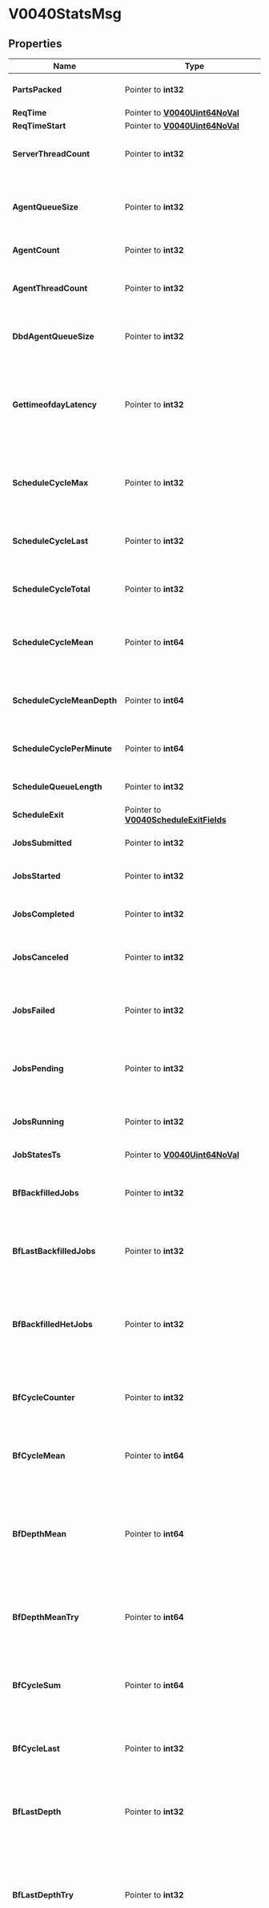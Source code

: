 # V0040StatsMsg

## Properties

Name | Type | Description | Notes
------------ | ------------- | ------------- | -------------
**PartsPacked** | Pointer to **int32** | Zero if only RPC statistic included | [optional] 
**ReqTime** | Pointer to [**V0040Uint64NoVal**](V0040Uint64NoVal.md) |  | [optional] 
**ReqTimeStart** | Pointer to [**V0040Uint64NoVal**](V0040Uint64NoVal.md) |  | [optional] 
**ServerThreadCount** | Pointer to **int32** | Number of current active slurmctld threads | [optional] 
**AgentQueueSize** | Pointer to **int32** | Number of enqueued outgoing RPC requests in an internal retry list | [optional] 
**AgentCount** | Pointer to **int32** | Number of agent threads | [optional] 
**AgentThreadCount** | Pointer to **int32** | Total number of active threads created by all agent threads | [optional] 
**DbdAgentQueueSize** | Pointer to **int32** | Number of messages for SlurmDBD that are queued | [optional] 
**GettimeofdayLatency** | Pointer to **int32** | Latency of 1000 calls to the gettimeofday() syscall in microseconds, as measured at controller startup | [optional] 
**ScheduleCycleMax** | Pointer to **int32** | Max time of any scheduling cycle in microseconds since last reset | [optional] 
**ScheduleCycleLast** | Pointer to **int32** | Time in microseconds for last scheduling cycle | [optional] 
**ScheduleCycleTotal** | Pointer to **int32** | Number of scheduling cycles since last reset | [optional] 
**ScheduleCycleMean** | Pointer to **int64** | Mean time in microseconds for all scheduling cycles since last reset | [optional] 
**ScheduleCycleMeanDepth** | Pointer to **int64** | Mean of the number of jobs processed in a scheduling cycle | [optional] 
**ScheduleCyclePerMinute** | Pointer to **int64** | Number of scheduling executions per minute | [optional] 
**ScheduleQueueLength** | Pointer to **int32** | Number of jobs pending in queue | [optional] 
**ScheduleExit** | Pointer to [**V0040ScheduleExitFields**](V0040ScheduleExitFields.md) |  | [optional] 
**JobsSubmitted** | Pointer to **int32** | Number of jobs submitted since last reset | [optional] 
**JobsStarted** | Pointer to **int32** | Number of jobs started since last reset | [optional] 
**JobsCompleted** | Pointer to **int32** | Number of jobs completed since last reset | [optional] 
**JobsCanceled** | Pointer to **int32** | Number of jobs canceled since the last reset | [optional] 
**JobsFailed** | Pointer to **int32** | Number of jobs failed due to slurmd or other internal issues since last reset | [optional] 
**JobsPending** | Pointer to **int32** | Number of jobs pending at the time of listed in job_state_ts | [optional] 
**JobsRunning** | Pointer to **int32** | Number of jobs running at the time of listed in job_state_ts | [optional] 
**JobStatesTs** | Pointer to [**V0040Uint64NoVal**](V0040Uint64NoVal.md) |  | [optional] 
**BfBackfilledJobs** | Pointer to **int32** | Number of jobs started through backfilling since last slurm start | [optional] 
**BfLastBackfilledJobs** | Pointer to **int32** | Number of jobs started through backfilling since last reset | [optional] 
**BfBackfilledHetJobs** | Pointer to **int32** | Number of heterogeneous job components started through backfilling since last Slurm start | [optional] 
**BfCycleCounter** | Pointer to **int32** | Number of backfill scheduling cycles since last reset | [optional] 
**BfCycleMean** | Pointer to **int64** | Mean time in microseconds of backfilling scheduling cycles since last reset | [optional] 
**BfDepthMean** | Pointer to **int64** | Mean number of eligible to run jobs processed during all backfilling scheduling cycles since last reset | [optional] 
**BfDepthMeanTry** | Pointer to **int64** | The subset of Depth Mean that the backfill scheduler attempted to schedule | [optional] 
**BfCycleSum** | Pointer to **int64** | Total time in microseconds of backfilling scheduling cycles since last reset | [optional] 
**BfCycleLast** | Pointer to **int32** | Execution time in microseconds of last backfill scheduling cycle | [optional] 
**BfLastDepth** | Pointer to **int32** | Number of processed jobs during last backfilling scheduling cycle | [optional] 
**BfLastDepthTry** | Pointer to **int32** | Number of processed jobs during last backfilling scheduling cycle that had a chance to start using available resources | [optional] 
**BfDepthSum** | Pointer to **int32** | Total number of jobs processed during all backfilling scheduling cycles since last reset | [optional] 
**BfDepthTrySum** | Pointer to **int32** | Subset of bf_depth_sum that the backfill scheduler attempted to schedule | [optional] 
**BfQueueLen** | Pointer to **int32** | Number of jobs pending to be processed by backfilling algorithm | [optional] 
**BfQueueLenMean** | Pointer to **int64** | Mean number of jobs pending to be processed by backfilling algorithm | [optional] 
**BfQueueLenSum** | Pointer to **int32** | Total number of jobs pending to be processed by backfilling algorithm since last reset | [optional] 
**BfTableSize** | Pointer to **int32** | Number of different time slots tested by the backfill scheduler in its last iteration | [optional] 
**BfTableSizeMean** | Pointer to **int64** | Mean number of different time slots tested by the backfill scheduler | [optional] 
**BfWhenLastCycle** | Pointer to [**V0040Uint64NoVal**](V0040Uint64NoVal.md) |  | [optional] 
**BfActive** | Pointer to **bool** | Backfill scheduler currently running | [optional] 
**BfExit** | Pointer to [**V0040BfExitFields**](V0040BfExitFields.md) |  | [optional] 
**RpcsByMessageType** | Pointer to [**[]V0040StatsMsgRpcsByTypeInner**](V0040StatsMsgRpcsByTypeInner.md) | RPCs by message type | [optional] 
**RpcsByUser** | Pointer to [**[]V0040StatsMsgRpcsByUserInner**](V0040StatsMsgRpcsByUserInner.md) | RPCs by user | [optional] 

## Methods

### NewV0040StatsMsg

`func NewV0040StatsMsg() *V0040StatsMsg`

NewV0040StatsMsg instantiates a new V0040StatsMsg object
This constructor will assign default values to properties that have it defined,
and makes sure properties required by API are set, but the set of arguments
will change when the set of required properties is changed

### NewV0040StatsMsgWithDefaults

`func NewV0040StatsMsgWithDefaults() *V0040StatsMsg`

NewV0040StatsMsgWithDefaults instantiates a new V0040StatsMsg object
This constructor will only assign default values to properties that have it defined,
but it doesn't guarantee that properties required by API are set

### GetPartsPacked

`func (o *V0040StatsMsg) GetPartsPacked() int32`

GetPartsPacked returns the PartsPacked field if non-nil, zero value otherwise.

### GetPartsPackedOk

`func (o *V0040StatsMsg) GetPartsPackedOk() (*int32, bool)`

GetPartsPackedOk returns a tuple with the PartsPacked field if it's non-nil, zero value otherwise
and a boolean to check if the value has been set.

### SetPartsPacked

`func (o *V0040StatsMsg) SetPartsPacked(v int32)`

SetPartsPacked sets PartsPacked field to given value.

### HasPartsPacked

`func (o *V0040StatsMsg) HasPartsPacked() bool`

HasPartsPacked returns a boolean if a field has been set.

### GetReqTime

`func (o *V0040StatsMsg) GetReqTime() V0040Uint64NoVal`

GetReqTime returns the ReqTime field if non-nil, zero value otherwise.

### GetReqTimeOk

`func (o *V0040StatsMsg) GetReqTimeOk() (*V0040Uint64NoVal, bool)`

GetReqTimeOk returns a tuple with the ReqTime field if it's non-nil, zero value otherwise
and a boolean to check if the value has been set.

### SetReqTime

`func (o *V0040StatsMsg) SetReqTime(v V0040Uint64NoVal)`

SetReqTime sets ReqTime field to given value.

### HasReqTime

`func (o *V0040StatsMsg) HasReqTime() bool`

HasReqTime returns a boolean if a field has been set.

### GetReqTimeStart

`func (o *V0040StatsMsg) GetReqTimeStart() V0040Uint64NoVal`

GetReqTimeStart returns the ReqTimeStart field if non-nil, zero value otherwise.

### GetReqTimeStartOk

`func (o *V0040StatsMsg) GetReqTimeStartOk() (*V0040Uint64NoVal, bool)`

GetReqTimeStartOk returns a tuple with the ReqTimeStart field if it's non-nil, zero value otherwise
and a boolean to check if the value has been set.

### SetReqTimeStart

`func (o *V0040StatsMsg) SetReqTimeStart(v V0040Uint64NoVal)`

SetReqTimeStart sets ReqTimeStart field to given value.

### HasReqTimeStart

`func (o *V0040StatsMsg) HasReqTimeStart() bool`

HasReqTimeStart returns a boolean if a field has been set.

### GetServerThreadCount

`func (o *V0040StatsMsg) GetServerThreadCount() int32`

GetServerThreadCount returns the ServerThreadCount field if non-nil, zero value otherwise.

### GetServerThreadCountOk

`func (o *V0040StatsMsg) GetServerThreadCountOk() (*int32, bool)`

GetServerThreadCountOk returns a tuple with the ServerThreadCount field if it's non-nil, zero value otherwise
and a boolean to check if the value has been set.

### SetServerThreadCount

`func (o *V0040StatsMsg) SetServerThreadCount(v int32)`

SetServerThreadCount sets ServerThreadCount field to given value.

### HasServerThreadCount

`func (o *V0040StatsMsg) HasServerThreadCount() bool`

HasServerThreadCount returns a boolean if a field has been set.

### GetAgentQueueSize

`func (o *V0040StatsMsg) GetAgentQueueSize() int32`

GetAgentQueueSize returns the AgentQueueSize field if non-nil, zero value otherwise.

### GetAgentQueueSizeOk

`func (o *V0040StatsMsg) GetAgentQueueSizeOk() (*int32, bool)`

GetAgentQueueSizeOk returns a tuple with the AgentQueueSize field if it's non-nil, zero value otherwise
and a boolean to check if the value has been set.

### SetAgentQueueSize

`func (o *V0040StatsMsg) SetAgentQueueSize(v int32)`

SetAgentQueueSize sets AgentQueueSize field to given value.

### HasAgentQueueSize

`func (o *V0040StatsMsg) HasAgentQueueSize() bool`

HasAgentQueueSize returns a boolean if a field has been set.

### GetAgentCount

`func (o *V0040StatsMsg) GetAgentCount() int32`

GetAgentCount returns the AgentCount field if non-nil, zero value otherwise.

### GetAgentCountOk

`func (o *V0040StatsMsg) GetAgentCountOk() (*int32, bool)`

GetAgentCountOk returns a tuple with the AgentCount field if it's non-nil, zero value otherwise
and a boolean to check if the value has been set.

### SetAgentCount

`func (o *V0040StatsMsg) SetAgentCount(v int32)`

SetAgentCount sets AgentCount field to given value.

### HasAgentCount

`func (o *V0040StatsMsg) HasAgentCount() bool`

HasAgentCount returns a boolean if a field has been set.

### GetAgentThreadCount

`func (o *V0040StatsMsg) GetAgentThreadCount() int32`

GetAgentThreadCount returns the AgentThreadCount field if non-nil, zero value otherwise.

### GetAgentThreadCountOk

`func (o *V0040StatsMsg) GetAgentThreadCountOk() (*int32, bool)`

GetAgentThreadCountOk returns a tuple with the AgentThreadCount field if it's non-nil, zero value otherwise
and a boolean to check if the value has been set.

### SetAgentThreadCount

`func (o *V0040StatsMsg) SetAgentThreadCount(v int32)`

SetAgentThreadCount sets AgentThreadCount field to given value.

### HasAgentThreadCount

`func (o *V0040StatsMsg) HasAgentThreadCount() bool`

HasAgentThreadCount returns a boolean if a field has been set.

### GetDbdAgentQueueSize

`func (o *V0040StatsMsg) GetDbdAgentQueueSize() int32`

GetDbdAgentQueueSize returns the DbdAgentQueueSize field if non-nil, zero value otherwise.

### GetDbdAgentQueueSizeOk

`func (o *V0040StatsMsg) GetDbdAgentQueueSizeOk() (*int32, bool)`

GetDbdAgentQueueSizeOk returns a tuple with the DbdAgentQueueSize field if it's non-nil, zero value otherwise
and a boolean to check if the value has been set.

### SetDbdAgentQueueSize

`func (o *V0040StatsMsg) SetDbdAgentQueueSize(v int32)`

SetDbdAgentQueueSize sets DbdAgentQueueSize field to given value.

### HasDbdAgentQueueSize

`func (o *V0040StatsMsg) HasDbdAgentQueueSize() bool`

HasDbdAgentQueueSize returns a boolean if a field has been set.

### GetGettimeofdayLatency

`func (o *V0040StatsMsg) GetGettimeofdayLatency() int32`

GetGettimeofdayLatency returns the GettimeofdayLatency field if non-nil, zero value otherwise.

### GetGettimeofdayLatencyOk

`func (o *V0040StatsMsg) GetGettimeofdayLatencyOk() (*int32, bool)`

GetGettimeofdayLatencyOk returns a tuple with the GettimeofdayLatency field if it's non-nil, zero value otherwise
and a boolean to check if the value has been set.

### SetGettimeofdayLatency

`func (o *V0040StatsMsg) SetGettimeofdayLatency(v int32)`

SetGettimeofdayLatency sets GettimeofdayLatency field to given value.

### HasGettimeofdayLatency

`func (o *V0040StatsMsg) HasGettimeofdayLatency() bool`

HasGettimeofdayLatency returns a boolean if a field has been set.

### GetScheduleCycleMax

`func (o *V0040StatsMsg) GetScheduleCycleMax() int32`

GetScheduleCycleMax returns the ScheduleCycleMax field if non-nil, zero value otherwise.

### GetScheduleCycleMaxOk

`func (o *V0040StatsMsg) GetScheduleCycleMaxOk() (*int32, bool)`

GetScheduleCycleMaxOk returns a tuple with the ScheduleCycleMax field if it's non-nil, zero value otherwise
and a boolean to check if the value has been set.

### SetScheduleCycleMax

`func (o *V0040StatsMsg) SetScheduleCycleMax(v int32)`

SetScheduleCycleMax sets ScheduleCycleMax field to given value.

### HasScheduleCycleMax

`func (o *V0040StatsMsg) HasScheduleCycleMax() bool`

HasScheduleCycleMax returns a boolean if a field has been set.

### GetScheduleCycleLast

`func (o *V0040StatsMsg) GetScheduleCycleLast() int32`

GetScheduleCycleLast returns the ScheduleCycleLast field if non-nil, zero value otherwise.

### GetScheduleCycleLastOk

`func (o *V0040StatsMsg) GetScheduleCycleLastOk() (*int32, bool)`

GetScheduleCycleLastOk returns a tuple with the ScheduleCycleLast field if it's non-nil, zero value otherwise
and a boolean to check if the value has been set.

### SetScheduleCycleLast

`func (o *V0040StatsMsg) SetScheduleCycleLast(v int32)`

SetScheduleCycleLast sets ScheduleCycleLast field to given value.

### HasScheduleCycleLast

`func (o *V0040StatsMsg) HasScheduleCycleLast() bool`

HasScheduleCycleLast returns a boolean if a field has been set.

### GetScheduleCycleTotal

`func (o *V0040StatsMsg) GetScheduleCycleTotal() int32`

GetScheduleCycleTotal returns the ScheduleCycleTotal field if non-nil, zero value otherwise.

### GetScheduleCycleTotalOk

`func (o *V0040StatsMsg) GetScheduleCycleTotalOk() (*int32, bool)`

GetScheduleCycleTotalOk returns a tuple with the ScheduleCycleTotal field if it's non-nil, zero value otherwise
and a boolean to check if the value has been set.

### SetScheduleCycleTotal

`func (o *V0040StatsMsg) SetScheduleCycleTotal(v int32)`

SetScheduleCycleTotal sets ScheduleCycleTotal field to given value.

### HasScheduleCycleTotal

`func (o *V0040StatsMsg) HasScheduleCycleTotal() bool`

HasScheduleCycleTotal returns a boolean if a field has been set.

### GetScheduleCycleMean

`func (o *V0040StatsMsg) GetScheduleCycleMean() int64`

GetScheduleCycleMean returns the ScheduleCycleMean field if non-nil, zero value otherwise.

### GetScheduleCycleMeanOk

`func (o *V0040StatsMsg) GetScheduleCycleMeanOk() (*int64, bool)`

GetScheduleCycleMeanOk returns a tuple with the ScheduleCycleMean field if it's non-nil, zero value otherwise
and a boolean to check if the value has been set.

### SetScheduleCycleMean

`func (o *V0040StatsMsg) SetScheduleCycleMean(v int64)`

SetScheduleCycleMean sets ScheduleCycleMean field to given value.

### HasScheduleCycleMean

`func (o *V0040StatsMsg) HasScheduleCycleMean() bool`

HasScheduleCycleMean returns a boolean if a field has been set.

### GetScheduleCycleMeanDepth

`func (o *V0040StatsMsg) GetScheduleCycleMeanDepth() int64`

GetScheduleCycleMeanDepth returns the ScheduleCycleMeanDepth field if non-nil, zero value otherwise.

### GetScheduleCycleMeanDepthOk

`func (o *V0040StatsMsg) GetScheduleCycleMeanDepthOk() (*int64, bool)`

GetScheduleCycleMeanDepthOk returns a tuple with the ScheduleCycleMeanDepth field if it's non-nil, zero value otherwise
and a boolean to check if the value has been set.

### SetScheduleCycleMeanDepth

`func (o *V0040StatsMsg) SetScheduleCycleMeanDepth(v int64)`

SetScheduleCycleMeanDepth sets ScheduleCycleMeanDepth field to given value.

### HasScheduleCycleMeanDepth

`func (o *V0040StatsMsg) HasScheduleCycleMeanDepth() bool`

HasScheduleCycleMeanDepth returns a boolean if a field has been set.

### GetScheduleCyclePerMinute

`func (o *V0040StatsMsg) GetScheduleCyclePerMinute() int64`

GetScheduleCyclePerMinute returns the ScheduleCyclePerMinute field if non-nil, zero value otherwise.

### GetScheduleCyclePerMinuteOk

`func (o *V0040StatsMsg) GetScheduleCyclePerMinuteOk() (*int64, bool)`

GetScheduleCyclePerMinuteOk returns a tuple with the ScheduleCyclePerMinute field if it's non-nil, zero value otherwise
and a boolean to check if the value has been set.

### SetScheduleCyclePerMinute

`func (o *V0040StatsMsg) SetScheduleCyclePerMinute(v int64)`

SetScheduleCyclePerMinute sets ScheduleCyclePerMinute field to given value.

### HasScheduleCyclePerMinute

`func (o *V0040StatsMsg) HasScheduleCyclePerMinute() bool`

HasScheduleCyclePerMinute returns a boolean if a field has been set.

### GetScheduleQueueLength

`func (o *V0040StatsMsg) GetScheduleQueueLength() int32`

GetScheduleQueueLength returns the ScheduleQueueLength field if non-nil, zero value otherwise.

### GetScheduleQueueLengthOk

`func (o *V0040StatsMsg) GetScheduleQueueLengthOk() (*int32, bool)`

GetScheduleQueueLengthOk returns a tuple with the ScheduleQueueLength field if it's non-nil, zero value otherwise
and a boolean to check if the value has been set.

### SetScheduleQueueLength

`func (o *V0040StatsMsg) SetScheduleQueueLength(v int32)`

SetScheduleQueueLength sets ScheduleQueueLength field to given value.

### HasScheduleQueueLength

`func (o *V0040StatsMsg) HasScheduleQueueLength() bool`

HasScheduleQueueLength returns a boolean if a field has been set.

### GetScheduleExit

`func (o *V0040StatsMsg) GetScheduleExit() V0040ScheduleExitFields`

GetScheduleExit returns the ScheduleExit field if non-nil, zero value otherwise.

### GetScheduleExitOk

`func (o *V0040StatsMsg) GetScheduleExitOk() (*V0040ScheduleExitFields, bool)`

GetScheduleExitOk returns a tuple with the ScheduleExit field if it's non-nil, zero value otherwise
and a boolean to check if the value has been set.

### SetScheduleExit

`func (o *V0040StatsMsg) SetScheduleExit(v V0040ScheduleExitFields)`

SetScheduleExit sets ScheduleExit field to given value.

### HasScheduleExit

`func (o *V0040StatsMsg) HasScheduleExit() bool`

HasScheduleExit returns a boolean if a field has been set.

### GetJobsSubmitted

`func (o *V0040StatsMsg) GetJobsSubmitted() int32`

GetJobsSubmitted returns the JobsSubmitted field if non-nil, zero value otherwise.

### GetJobsSubmittedOk

`func (o *V0040StatsMsg) GetJobsSubmittedOk() (*int32, bool)`

GetJobsSubmittedOk returns a tuple with the JobsSubmitted field if it's non-nil, zero value otherwise
and a boolean to check if the value has been set.

### SetJobsSubmitted

`func (o *V0040StatsMsg) SetJobsSubmitted(v int32)`

SetJobsSubmitted sets JobsSubmitted field to given value.

### HasJobsSubmitted

`func (o *V0040StatsMsg) HasJobsSubmitted() bool`

HasJobsSubmitted returns a boolean if a field has been set.

### GetJobsStarted

`func (o *V0040StatsMsg) GetJobsStarted() int32`

GetJobsStarted returns the JobsStarted field if non-nil, zero value otherwise.

### GetJobsStartedOk

`func (o *V0040StatsMsg) GetJobsStartedOk() (*int32, bool)`

GetJobsStartedOk returns a tuple with the JobsStarted field if it's non-nil, zero value otherwise
and a boolean to check if the value has been set.

### SetJobsStarted

`func (o *V0040StatsMsg) SetJobsStarted(v int32)`

SetJobsStarted sets JobsStarted field to given value.

### HasJobsStarted

`func (o *V0040StatsMsg) HasJobsStarted() bool`

HasJobsStarted returns a boolean if a field has been set.

### GetJobsCompleted

`func (o *V0040StatsMsg) GetJobsCompleted() int32`

GetJobsCompleted returns the JobsCompleted field if non-nil, zero value otherwise.

### GetJobsCompletedOk

`func (o *V0040StatsMsg) GetJobsCompletedOk() (*int32, bool)`

GetJobsCompletedOk returns a tuple with the JobsCompleted field if it's non-nil, zero value otherwise
and a boolean to check if the value has been set.

### SetJobsCompleted

`func (o *V0040StatsMsg) SetJobsCompleted(v int32)`

SetJobsCompleted sets JobsCompleted field to given value.

### HasJobsCompleted

`func (o *V0040StatsMsg) HasJobsCompleted() bool`

HasJobsCompleted returns a boolean if a field has been set.

### GetJobsCanceled

`func (o *V0040StatsMsg) GetJobsCanceled() int32`

GetJobsCanceled returns the JobsCanceled field if non-nil, zero value otherwise.

### GetJobsCanceledOk

`func (o *V0040StatsMsg) GetJobsCanceledOk() (*int32, bool)`

GetJobsCanceledOk returns a tuple with the JobsCanceled field if it's non-nil, zero value otherwise
and a boolean to check if the value has been set.

### SetJobsCanceled

`func (o *V0040StatsMsg) SetJobsCanceled(v int32)`

SetJobsCanceled sets JobsCanceled field to given value.

### HasJobsCanceled

`func (o *V0040StatsMsg) HasJobsCanceled() bool`

HasJobsCanceled returns a boolean if a field has been set.

### GetJobsFailed

`func (o *V0040StatsMsg) GetJobsFailed() int32`

GetJobsFailed returns the JobsFailed field if non-nil, zero value otherwise.

### GetJobsFailedOk

`func (o *V0040StatsMsg) GetJobsFailedOk() (*int32, bool)`

GetJobsFailedOk returns a tuple with the JobsFailed field if it's non-nil, zero value otherwise
and a boolean to check if the value has been set.

### SetJobsFailed

`func (o *V0040StatsMsg) SetJobsFailed(v int32)`

SetJobsFailed sets JobsFailed field to given value.

### HasJobsFailed

`func (o *V0040StatsMsg) HasJobsFailed() bool`

HasJobsFailed returns a boolean if a field has been set.

### GetJobsPending

`func (o *V0040StatsMsg) GetJobsPending() int32`

GetJobsPending returns the JobsPending field if non-nil, zero value otherwise.

### GetJobsPendingOk

`func (o *V0040StatsMsg) GetJobsPendingOk() (*int32, bool)`

GetJobsPendingOk returns a tuple with the JobsPending field if it's non-nil, zero value otherwise
and a boolean to check if the value has been set.

### SetJobsPending

`func (o *V0040StatsMsg) SetJobsPending(v int32)`

SetJobsPending sets JobsPending field to given value.

### HasJobsPending

`func (o *V0040StatsMsg) HasJobsPending() bool`

HasJobsPending returns a boolean if a field has been set.

### GetJobsRunning

`func (o *V0040StatsMsg) GetJobsRunning() int32`

GetJobsRunning returns the JobsRunning field if non-nil, zero value otherwise.

### GetJobsRunningOk

`func (o *V0040StatsMsg) GetJobsRunningOk() (*int32, bool)`

GetJobsRunningOk returns a tuple with the JobsRunning field if it's non-nil, zero value otherwise
and a boolean to check if the value has been set.

### SetJobsRunning

`func (o *V0040StatsMsg) SetJobsRunning(v int32)`

SetJobsRunning sets JobsRunning field to given value.

### HasJobsRunning

`func (o *V0040StatsMsg) HasJobsRunning() bool`

HasJobsRunning returns a boolean if a field has been set.

### GetJobStatesTs

`func (o *V0040StatsMsg) GetJobStatesTs() V0040Uint64NoVal`

GetJobStatesTs returns the JobStatesTs field if non-nil, zero value otherwise.

### GetJobStatesTsOk

`func (o *V0040StatsMsg) GetJobStatesTsOk() (*V0040Uint64NoVal, bool)`

GetJobStatesTsOk returns a tuple with the JobStatesTs field if it's non-nil, zero value otherwise
and a boolean to check if the value has been set.

### SetJobStatesTs

`func (o *V0040StatsMsg) SetJobStatesTs(v V0040Uint64NoVal)`

SetJobStatesTs sets JobStatesTs field to given value.

### HasJobStatesTs

`func (o *V0040StatsMsg) HasJobStatesTs() bool`

HasJobStatesTs returns a boolean if a field has been set.

### GetBfBackfilledJobs

`func (o *V0040StatsMsg) GetBfBackfilledJobs() int32`

GetBfBackfilledJobs returns the BfBackfilledJobs field if non-nil, zero value otherwise.

### GetBfBackfilledJobsOk

`func (o *V0040StatsMsg) GetBfBackfilledJobsOk() (*int32, bool)`

GetBfBackfilledJobsOk returns a tuple with the BfBackfilledJobs field if it's non-nil, zero value otherwise
and a boolean to check if the value has been set.

### SetBfBackfilledJobs

`func (o *V0040StatsMsg) SetBfBackfilledJobs(v int32)`

SetBfBackfilledJobs sets BfBackfilledJobs field to given value.

### HasBfBackfilledJobs

`func (o *V0040StatsMsg) HasBfBackfilledJobs() bool`

HasBfBackfilledJobs returns a boolean if a field has been set.

### GetBfLastBackfilledJobs

`func (o *V0040StatsMsg) GetBfLastBackfilledJobs() int32`

GetBfLastBackfilledJobs returns the BfLastBackfilledJobs field if non-nil, zero value otherwise.

### GetBfLastBackfilledJobsOk

`func (o *V0040StatsMsg) GetBfLastBackfilledJobsOk() (*int32, bool)`

GetBfLastBackfilledJobsOk returns a tuple with the BfLastBackfilledJobs field if it's non-nil, zero value otherwise
and a boolean to check if the value has been set.

### SetBfLastBackfilledJobs

`func (o *V0040StatsMsg) SetBfLastBackfilledJobs(v int32)`

SetBfLastBackfilledJobs sets BfLastBackfilledJobs field to given value.

### HasBfLastBackfilledJobs

`func (o *V0040StatsMsg) HasBfLastBackfilledJobs() bool`

HasBfLastBackfilledJobs returns a boolean if a field has been set.

### GetBfBackfilledHetJobs

`func (o *V0040StatsMsg) GetBfBackfilledHetJobs() int32`

GetBfBackfilledHetJobs returns the BfBackfilledHetJobs field if non-nil, zero value otherwise.

### GetBfBackfilledHetJobsOk

`func (o *V0040StatsMsg) GetBfBackfilledHetJobsOk() (*int32, bool)`

GetBfBackfilledHetJobsOk returns a tuple with the BfBackfilledHetJobs field if it's non-nil, zero value otherwise
and a boolean to check if the value has been set.

### SetBfBackfilledHetJobs

`func (o *V0040StatsMsg) SetBfBackfilledHetJobs(v int32)`

SetBfBackfilledHetJobs sets BfBackfilledHetJobs field to given value.

### HasBfBackfilledHetJobs

`func (o *V0040StatsMsg) HasBfBackfilledHetJobs() bool`

HasBfBackfilledHetJobs returns a boolean if a field has been set.

### GetBfCycleCounter

`func (o *V0040StatsMsg) GetBfCycleCounter() int32`

GetBfCycleCounter returns the BfCycleCounter field if non-nil, zero value otherwise.

### GetBfCycleCounterOk

`func (o *V0040StatsMsg) GetBfCycleCounterOk() (*int32, bool)`

GetBfCycleCounterOk returns a tuple with the BfCycleCounter field if it's non-nil, zero value otherwise
and a boolean to check if the value has been set.

### SetBfCycleCounter

`func (o *V0040StatsMsg) SetBfCycleCounter(v int32)`

SetBfCycleCounter sets BfCycleCounter field to given value.

### HasBfCycleCounter

`func (o *V0040StatsMsg) HasBfCycleCounter() bool`

HasBfCycleCounter returns a boolean if a field has been set.

### GetBfCycleMean

`func (o *V0040StatsMsg) GetBfCycleMean() int64`

GetBfCycleMean returns the BfCycleMean field if non-nil, zero value otherwise.

### GetBfCycleMeanOk

`func (o *V0040StatsMsg) GetBfCycleMeanOk() (*int64, bool)`

GetBfCycleMeanOk returns a tuple with the BfCycleMean field if it's non-nil, zero value otherwise
and a boolean to check if the value has been set.

### SetBfCycleMean

`func (o *V0040StatsMsg) SetBfCycleMean(v int64)`

SetBfCycleMean sets BfCycleMean field to given value.

### HasBfCycleMean

`func (o *V0040StatsMsg) HasBfCycleMean() bool`

HasBfCycleMean returns a boolean if a field has been set.

### GetBfDepthMean

`func (o *V0040StatsMsg) GetBfDepthMean() int64`

GetBfDepthMean returns the BfDepthMean field if non-nil, zero value otherwise.

### GetBfDepthMeanOk

`func (o *V0040StatsMsg) GetBfDepthMeanOk() (*int64, bool)`

GetBfDepthMeanOk returns a tuple with the BfDepthMean field if it's non-nil, zero value otherwise
and a boolean to check if the value has been set.

### SetBfDepthMean

`func (o *V0040StatsMsg) SetBfDepthMean(v int64)`

SetBfDepthMean sets BfDepthMean field to given value.

### HasBfDepthMean

`func (o *V0040StatsMsg) HasBfDepthMean() bool`

HasBfDepthMean returns a boolean if a field has been set.

### GetBfDepthMeanTry

`func (o *V0040StatsMsg) GetBfDepthMeanTry() int64`

GetBfDepthMeanTry returns the BfDepthMeanTry field if non-nil, zero value otherwise.

### GetBfDepthMeanTryOk

`func (o *V0040StatsMsg) GetBfDepthMeanTryOk() (*int64, bool)`

GetBfDepthMeanTryOk returns a tuple with the BfDepthMeanTry field if it's non-nil, zero value otherwise
and a boolean to check if the value has been set.

### SetBfDepthMeanTry

`func (o *V0040StatsMsg) SetBfDepthMeanTry(v int64)`

SetBfDepthMeanTry sets BfDepthMeanTry field to given value.

### HasBfDepthMeanTry

`func (o *V0040StatsMsg) HasBfDepthMeanTry() bool`

HasBfDepthMeanTry returns a boolean if a field has been set.

### GetBfCycleSum

`func (o *V0040StatsMsg) GetBfCycleSum() int64`

GetBfCycleSum returns the BfCycleSum field if non-nil, zero value otherwise.

### GetBfCycleSumOk

`func (o *V0040StatsMsg) GetBfCycleSumOk() (*int64, bool)`

GetBfCycleSumOk returns a tuple with the BfCycleSum field if it's non-nil, zero value otherwise
and a boolean to check if the value has been set.

### SetBfCycleSum

`func (o *V0040StatsMsg) SetBfCycleSum(v int64)`

SetBfCycleSum sets BfCycleSum field to given value.

### HasBfCycleSum

`func (o *V0040StatsMsg) HasBfCycleSum() bool`

HasBfCycleSum returns a boolean if a field has been set.

### GetBfCycleLast

`func (o *V0040StatsMsg) GetBfCycleLast() int32`

GetBfCycleLast returns the BfCycleLast field if non-nil, zero value otherwise.

### GetBfCycleLastOk

`func (o *V0040StatsMsg) GetBfCycleLastOk() (*int32, bool)`

GetBfCycleLastOk returns a tuple with the BfCycleLast field if it's non-nil, zero value otherwise
and a boolean to check if the value has been set.

### SetBfCycleLast

`func (o *V0040StatsMsg) SetBfCycleLast(v int32)`

SetBfCycleLast sets BfCycleLast field to given value.

### HasBfCycleLast

`func (o *V0040StatsMsg) HasBfCycleLast() bool`

HasBfCycleLast returns a boolean if a field has been set.

### GetBfLastDepth

`func (o *V0040StatsMsg) GetBfLastDepth() int32`

GetBfLastDepth returns the BfLastDepth field if non-nil, zero value otherwise.

### GetBfLastDepthOk

`func (o *V0040StatsMsg) GetBfLastDepthOk() (*int32, bool)`

GetBfLastDepthOk returns a tuple with the BfLastDepth field if it's non-nil, zero value otherwise
and a boolean to check if the value has been set.

### SetBfLastDepth

`func (o *V0040StatsMsg) SetBfLastDepth(v int32)`

SetBfLastDepth sets BfLastDepth field to given value.

### HasBfLastDepth

`func (o *V0040StatsMsg) HasBfLastDepth() bool`

HasBfLastDepth returns a boolean if a field has been set.

### GetBfLastDepthTry

`func (o *V0040StatsMsg) GetBfLastDepthTry() int32`

GetBfLastDepthTry returns the BfLastDepthTry field if non-nil, zero value otherwise.

### GetBfLastDepthTryOk

`func (o *V0040StatsMsg) GetBfLastDepthTryOk() (*int32, bool)`

GetBfLastDepthTryOk returns a tuple with the BfLastDepthTry field if it's non-nil, zero value otherwise
and a boolean to check if the value has been set.

### SetBfLastDepthTry

`func (o *V0040StatsMsg) SetBfLastDepthTry(v int32)`

SetBfLastDepthTry sets BfLastDepthTry field to given value.

### HasBfLastDepthTry

`func (o *V0040StatsMsg) HasBfLastDepthTry() bool`

HasBfLastDepthTry returns a boolean if a field has been set.

### GetBfDepthSum

`func (o *V0040StatsMsg) GetBfDepthSum() int32`

GetBfDepthSum returns the BfDepthSum field if non-nil, zero value otherwise.

### GetBfDepthSumOk

`func (o *V0040StatsMsg) GetBfDepthSumOk() (*int32, bool)`

GetBfDepthSumOk returns a tuple with the BfDepthSum field if it's non-nil, zero value otherwise
and a boolean to check if the value has been set.

### SetBfDepthSum

`func (o *V0040StatsMsg) SetBfDepthSum(v int32)`

SetBfDepthSum sets BfDepthSum field to given value.

### HasBfDepthSum

`func (o *V0040StatsMsg) HasBfDepthSum() bool`

HasBfDepthSum returns a boolean if a field has been set.

### GetBfDepthTrySum

`func (o *V0040StatsMsg) GetBfDepthTrySum() int32`

GetBfDepthTrySum returns the BfDepthTrySum field if non-nil, zero value otherwise.

### GetBfDepthTrySumOk

`func (o *V0040StatsMsg) GetBfDepthTrySumOk() (*int32, bool)`

GetBfDepthTrySumOk returns a tuple with the BfDepthTrySum field if it's non-nil, zero value otherwise
and a boolean to check if the value has been set.

### SetBfDepthTrySum

`func (o *V0040StatsMsg) SetBfDepthTrySum(v int32)`

SetBfDepthTrySum sets BfDepthTrySum field to given value.

### HasBfDepthTrySum

`func (o *V0040StatsMsg) HasBfDepthTrySum() bool`

HasBfDepthTrySum returns a boolean if a field has been set.

### GetBfQueueLen

`func (o *V0040StatsMsg) GetBfQueueLen() int32`

GetBfQueueLen returns the BfQueueLen field if non-nil, zero value otherwise.

### GetBfQueueLenOk

`func (o *V0040StatsMsg) GetBfQueueLenOk() (*int32, bool)`

GetBfQueueLenOk returns a tuple with the BfQueueLen field if it's non-nil, zero value otherwise
and a boolean to check if the value has been set.

### SetBfQueueLen

`func (o *V0040StatsMsg) SetBfQueueLen(v int32)`

SetBfQueueLen sets BfQueueLen field to given value.

### HasBfQueueLen

`func (o *V0040StatsMsg) HasBfQueueLen() bool`

HasBfQueueLen returns a boolean if a field has been set.

### GetBfQueueLenMean

`func (o *V0040StatsMsg) GetBfQueueLenMean() int64`

GetBfQueueLenMean returns the BfQueueLenMean field if non-nil, zero value otherwise.

### GetBfQueueLenMeanOk

`func (o *V0040StatsMsg) GetBfQueueLenMeanOk() (*int64, bool)`

GetBfQueueLenMeanOk returns a tuple with the BfQueueLenMean field if it's non-nil, zero value otherwise
and a boolean to check if the value has been set.

### SetBfQueueLenMean

`func (o *V0040StatsMsg) SetBfQueueLenMean(v int64)`

SetBfQueueLenMean sets BfQueueLenMean field to given value.

### HasBfQueueLenMean

`func (o *V0040StatsMsg) HasBfQueueLenMean() bool`

HasBfQueueLenMean returns a boolean if a field has been set.

### GetBfQueueLenSum

`func (o *V0040StatsMsg) GetBfQueueLenSum() int32`

GetBfQueueLenSum returns the BfQueueLenSum field if non-nil, zero value otherwise.

### GetBfQueueLenSumOk

`func (o *V0040StatsMsg) GetBfQueueLenSumOk() (*int32, bool)`

GetBfQueueLenSumOk returns a tuple with the BfQueueLenSum field if it's non-nil, zero value otherwise
and a boolean to check if the value has been set.

### SetBfQueueLenSum

`func (o *V0040StatsMsg) SetBfQueueLenSum(v int32)`

SetBfQueueLenSum sets BfQueueLenSum field to given value.

### HasBfQueueLenSum

`func (o *V0040StatsMsg) HasBfQueueLenSum() bool`

HasBfQueueLenSum returns a boolean if a field has been set.

### GetBfTableSize

`func (o *V0040StatsMsg) GetBfTableSize() int32`

GetBfTableSize returns the BfTableSize field if non-nil, zero value otherwise.

### GetBfTableSizeOk

`func (o *V0040StatsMsg) GetBfTableSizeOk() (*int32, bool)`

GetBfTableSizeOk returns a tuple with the BfTableSize field if it's non-nil, zero value otherwise
and a boolean to check if the value has been set.

### SetBfTableSize

`func (o *V0040StatsMsg) SetBfTableSize(v int32)`

SetBfTableSize sets BfTableSize field to given value.

### HasBfTableSize

`func (o *V0040StatsMsg) HasBfTableSize() bool`

HasBfTableSize returns a boolean if a field has been set.

### GetBfTableSizeMean

`func (o *V0040StatsMsg) GetBfTableSizeMean() int64`

GetBfTableSizeMean returns the BfTableSizeMean field if non-nil, zero value otherwise.

### GetBfTableSizeMeanOk

`func (o *V0040StatsMsg) GetBfTableSizeMeanOk() (*int64, bool)`

GetBfTableSizeMeanOk returns a tuple with the BfTableSizeMean field if it's non-nil, zero value otherwise
and a boolean to check if the value has been set.

### SetBfTableSizeMean

`func (o *V0040StatsMsg) SetBfTableSizeMean(v int64)`

SetBfTableSizeMean sets BfTableSizeMean field to given value.

### HasBfTableSizeMean

`func (o *V0040StatsMsg) HasBfTableSizeMean() bool`

HasBfTableSizeMean returns a boolean if a field has been set.

### GetBfWhenLastCycle

`func (o *V0040StatsMsg) GetBfWhenLastCycle() V0040Uint64NoVal`

GetBfWhenLastCycle returns the BfWhenLastCycle field if non-nil, zero value otherwise.

### GetBfWhenLastCycleOk

`func (o *V0040StatsMsg) GetBfWhenLastCycleOk() (*V0040Uint64NoVal, bool)`

GetBfWhenLastCycleOk returns a tuple with the BfWhenLastCycle field if it's non-nil, zero value otherwise
and a boolean to check if the value has been set.

### SetBfWhenLastCycle

`func (o *V0040StatsMsg) SetBfWhenLastCycle(v V0040Uint64NoVal)`

SetBfWhenLastCycle sets BfWhenLastCycle field to given value.

### HasBfWhenLastCycle

`func (o *V0040StatsMsg) HasBfWhenLastCycle() bool`

HasBfWhenLastCycle returns a boolean if a field has been set.

### GetBfActive

`func (o *V0040StatsMsg) GetBfActive() bool`

GetBfActive returns the BfActive field if non-nil, zero value otherwise.

### GetBfActiveOk

`func (o *V0040StatsMsg) GetBfActiveOk() (*bool, bool)`

GetBfActiveOk returns a tuple with the BfActive field if it's non-nil, zero value otherwise
and a boolean to check if the value has been set.

### SetBfActive

`func (o *V0040StatsMsg) SetBfActive(v bool)`

SetBfActive sets BfActive field to given value.

### HasBfActive

`func (o *V0040StatsMsg) HasBfActive() bool`

HasBfActive returns a boolean if a field has been set.

### GetBfExit

`func (o *V0040StatsMsg) GetBfExit() V0040BfExitFields`

GetBfExit returns the BfExit field if non-nil, zero value otherwise.

### GetBfExitOk

`func (o *V0040StatsMsg) GetBfExitOk() (*V0040BfExitFields, bool)`

GetBfExitOk returns a tuple with the BfExit field if it's non-nil, zero value otherwise
and a boolean to check if the value has been set.

### SetBfExit

`func (o *V0040StatsMsg) SetBfExit(v V0040BfExitFields)`

SetBfExit sets BfExit field to given value.

### HasBfExit

`func (o *V0040StatsMsg) HasBfExit() bool`

HasBfExit returns a boolean if a field has been set.

### GetRpcsByMessageType

`func (o *V0040StatsMsg) GetRpcsByMessageType() []V0040StatsMsgRpcsByTypeInner`

GetRpcsByMessageType returns the RpcsByMessageType field if non-nil, zero value otherwise.

### GetRpcsByMessageTypeOk

`func (o *V0040StatsMsg) GetRpcsByMessageTypeOk() (*[]V0040StatsMsgRpcsByTypeInner, bool)`

GetRpcsByMessageTypeOk returns a tuple with the RpcsByMessageType field if it's non-nil, zero value otherwise
and a boolean to check if the value has been set.

### SetRpcsByMessageType

`func (o *V0040StatsMsg) SetRpcsByMessageType(v []V0040StatsMsgRpcsByTypeInner)`

SetRpcsByMessageType sets RpcsByMessageType field to given value.

### HasRpcsByMessageType

`func (o *V0040StatsMsg) HasRpcsByMessageType() bool`

HasRpcsByMessageType returns a boolean if a field has been set.

### GetRpcsByUser

`func (o *V0040StatsMsg) GetRpcsByUser() []V0040StatsMsgRpcsByUserInner`

GetRpcsByUser returns the RpcsByUser field if non-nil, zero value otherwise.

### GetRpcsByUserOk

`func (o *V0040StatsMsg) GetRpcsByUserOk() (*[]V0040StatsMsgRpcsByUserInner, bool)`

GetRpcsByUserOk returns a tuple with the RpcsByUser field if it's non-nil, zero value otherwise
and a boolean to check if the value has been set.

### SetRpcsByUser

`func (o *V0040StatsMsg) SetRpcsByUser(v []V0040StatsMsgRpcsByUserInner)`

SetRpcsByUser sets RpcsByUser field to given value.

### HasRpcsByUser

`func (o *V0040StatsMsg) HasRpcsByUser() bool`

HasRpcsByUser returns a boolean if a field has been set.


[[Back to Model list]](../README.md#documentation-for-models) [[Back to API list]](../README.md#documentation-for-api-endpoints) [[Back to README]](../README.md)


